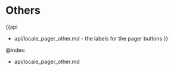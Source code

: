 Others
=======

{{api
- api/locale_pager_other.md - the labels for the pager buttons
}}

@index:
- api/locale_pager_other.md


